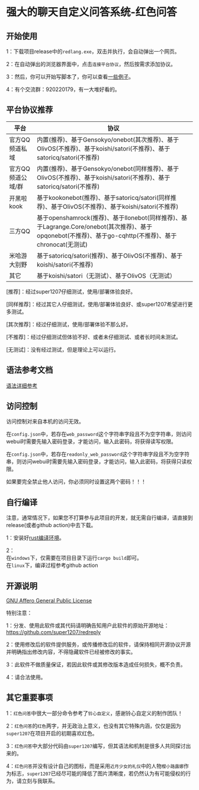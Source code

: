 # 强大的聊天自定义问答系统-红色问答

## 开始使用

1：下载项目release中的`redlang.exe`，双击并执行，会自动弹出一个网页。<br />

2：在自动弹出的浏览器界面中，点击`连接平台协议`，然后按需求添加协议。 <br />

3：然后，你可以开始写脚本了，你可以查看[一些例子](/example/)。

4：有个交流群：920220179，有一大堆好看的。

## 平台协议推荐

| 平台 | 协议 |
|---|---|
| 官方QQ频道私域 | 内置(推荐)、基于Gensokyo/onebot(其次推荐)、基于OlivOS(不推荐)、基于koishi/satori(不推荐)、基于satoricq/satori(不推荐) |
| 官方QQ频道公域/群 | 内置(推荐)、基于Gensokyo/onebot(同样推荐)、基于OlivOS(不推荐)、基于koishi/satori(不推荐)、基于satoricq/satori(不推荐) |
| 开黑啦kook | 基于kookonebot(推荐)、基于satoricq/satori(同样推荐)、基于OlivOS(不推荐)、基于koishi/satori(不推荐) |
| 三方QQ | 基于openshamrock(推荐)、基于llonebot(同样推荐)、基于Lagrange.Core/onebot(其次推荐)、基于opqonebot(不推荐)、基于go-cqhttp(不推荐)、基于chronocat(无测试) |
| 米哈游大别野 | 基于satoricq/satori(推荐)、基于OlivOS(不推荐)、基于koishi/satori(不推荐) |
| 其它 | 基于koishi/satori（无测试）、基于OlivOS（无测试） |

[推荐]：经过super1207仔细测试，使用/部署体验良好。

[同样推荐]：经过其它人仔细测试，使用/部署体验良好、或super1207希望进行更多测试。

[其次推荐]：经过仔细测试，使用/部署体验不那么好。

[不推荐]：经过仔细测试但体验不好、或者未仔细测试、或者长时间未测试。

[无测试]：没有经过测试，但是理论上可以运行。




## 语法参考文档

[语法详细参考](/detailref/)


## 访问控制

访问控制对来自本机的访问无效。

在`config.json`中，若存在`web_password`这个字符串字段且不为空字符串，则访问webui时需要先输入密码登录，才能访问，输入此密码，将获得读写权限。

在`config.json`中，若存在`readonly_web_password`这个字符串字段且不为空字符串，则访问webui时需要先输入密码登录，才能访问，输入此密码，将获得只读权限。

如果要完全禁止他人访问，你必须同时设置这两个密码！！！


## 自行编译

注意，通常情况下，如果您不打算参与此项目的开发，就无需自行编译，请直接到release(或者github action)中去下载。<br />

1：安装好[rust编译环境](https://www.rust-lang.org/)。<br />

2：<br />
    在`windows`下，仅需要在项目目录下运行`cargo build`即可。<br />
    在`linux`下，编译过程参考github action


## 开源说明

[GNU Affero General Public License](https://en.wikipedia.org/wiki/GNU_Affero_General_Public_License)

特别注意：

1：分发、使用此软件或其代码请明确告知用户此软件的原始开源地址：https://github.com/super1207/redreply<br />

2：使用修改后的软件提供服务，或传播修改后的软件，请保持相同开源协议开源并明确指出修改内容，不得隐藏软件已经被修改的事实。<br />

3：此软件不做质量保证，若因此软件或其修改版本造成任何损失，概不负责。<br />

4：请合法使用。


## 其它重要事项

1：`红色问答`中很大一部分命令参考了`铃心自定义`，感谢铃心自定义的制作团队！<br />

2：`红色问答`的`红色`两字，并无政治上意义，也没有其它特殊内涵，仅仅是因为`super1207`在项目开启的初期喜欢红色。<br />

3：`红色问答`中大部分代码由`super1207`编写，但其语法和机制是很多人共同探讨出来的。<br />

4：`红色问答`并没有设计自己的图标，而是采用`近月少女的礼仪`中的人物`樱小路露娜`作为标志，`super1207`已经尽可能的降低了图片清晰度，若仍然认为有可能侵权的行为，请立刻与我联系。
